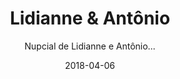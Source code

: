 ---
title: Lidianne & Antônio
subtitle: "Nupcial de Lidianne e Antônio…"
layout: default
modal-id: 25
date: 2018-04-06
img: "Lidianne_Antônio-893x400.jpg"
thumbnail: "Lidianne_Antônio-893x400.jpg"
alt: image-alt
project-date: April 2014
client: Start Bootstrap
category: Web Development
description: "

Nupcial de Lidianne e Antônio, no Espaço Renata Motta, realizado no dia 21/01/12, com a ATiva assessorando e realizando um lindo cerimonial.

"

---